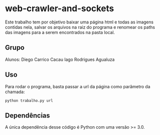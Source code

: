 # web-crawler-and-sockets

Este trabalho tem por objetivo baixar uma página html e todas as imagens contidas nela, salvar os arquivos na raiz do programa e renomear os paths das imagens para a serem encontrados na pasta local.

## Grupo
Alunos: Diego Carrico Cacau
	    Iago Rodrigues Agualuza


## Uso
Para rodar o programa, basta passar a url da página como parâmetro da chamada:

```
python trabalho.py url
```

## Dependências
A única dependência desse código é Python com uma versão >= 3.0. 